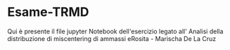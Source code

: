 # Esame-TRMD
Qui è presente il file jupyter Notebook dell'esercizio legato all' Analisi della distribuzione di miscentering di  ammassi eRosita - Marischa De La Cruz
